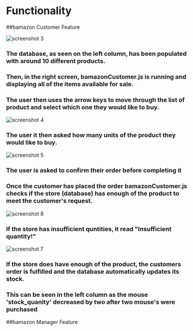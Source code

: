 # Functionality

##bamazon Customer Feature

![screenshot 3](https://user-images.githubusercontent.com/33135335/38774153-3273b7e4-402f-11e8-9583-2be5a1f6426a.png)
### The database, as seen on the left column, has been populated with around 10 different products.
### Then, in the right screen, bamazonCustomer.js is running and displaying all of the items available for sale.
### The user then uses the arrow keys to move through the list of product and select which one they would like to buy.

![screenshot 4](https://user-images.githubusercontent.com/33135335/38774184-876939c6-4030-11e8-9404-28ce549e0d9c.png)
### The user it then asked how many units of the product they would like to buy.

![screenshot 5](https://user-images.githubusercontent.com/33135335/38774192-c5215f5a-4030-11e8-8cbf-aa6da02180ca.png)
### The user is asked to confirm their order before completing it
### Once the customer has placed the order bamazonCustomer.js checks if the store (database) has enough of the product to meet the customer's request.

![screenshot 8](https://user-images.githubusercontent.com/33135335/38774235-d4daec08-4031-11e8-9542-059aab0cb667.png)
### If the store has insufficient quntities, it read "Insufficient quantity!"

![screenshot 7](https://user-images.githubusercontent.com/33135335/38774196-e7d5ebd8-4030-11e8-9d3a-4cc470579018.png)
### If the store does have enough of the product, the customers order is fulfilled and the database automatically updates its stock.
### This can be seen in the left column as the mouse 'stock_quanity' decreased by two after two mouse's were purchased

##bamazon Manager Feature
